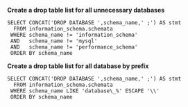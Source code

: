 
**Create a drop table list for all unnecessary databases**

```
SELECT CONCAT('DROP DATABASE ',schema_name,' ;') AS stmt
  FROM information_schema.schemata
 WHERE schema_name != 'information_schema'
 AND   schema_name != 'mysql'
 AND   schema_name != 'performance_schema'
 ORDER BY schema_name
```

**Create a drop table list for all database by prefix**

```
SELECT CONCAT('DROP DATABASE ',schema_name,' ;') AS stmt
  FROM information_schema.schemata
 WHERE schema_name LIKE 'database\_%' ESCAPE '\\'
 ORDER BY schema_name
```
